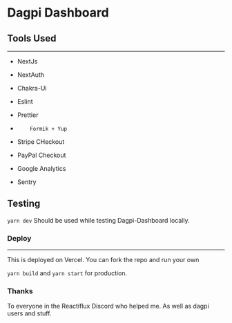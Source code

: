 # Dagpi Dashboard

## Tools Used

---

-   NextJs

-   NextAuth

-   Chakra-Ui

-   Eslint

-   Prettier

-         Formik + Yup

-   Stripe CHeckout

-   PayPal Checkout

-   Google Analytics

-   Sentry

## Testing

`yarn dev`
Should be used while testing Dagpi-Dashboard locally.

### Deploy

---

This is deployed on Vercel. You can fork the repo and run your own

`yarn build` and `yarn start` for production.

### Thanks

To everyone in the Reactiflux Discord who helped me. As well as dagpi users and stuff.
